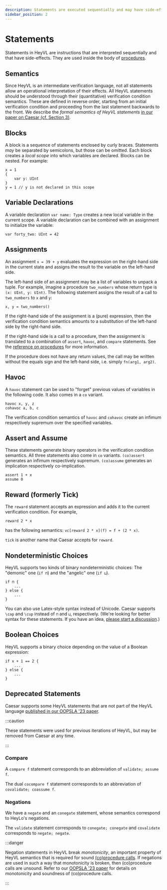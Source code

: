 ```yaml
---
description: Statements are executed sequentially and may have side-effects.
sidebar_position: 2
---
```


# Statements

Statements in HeyVL are instructions that are interpreted sequentially and that have side-effects.
They are used inside the body of [procedures](./procs.md).

## Semantics

Since HeyVL is an intermediate verification language, not all statements allow an operational interpretation of their effects.
All HeyVL statements should be understood through their (quantitative) verification condition semantics.
These are defined in reverse order, starting from an initial verification condition and proceeding from the last statement backwards to the front.
We describe the *formal semantics of HeyVL statements* [in our paper on Caesar (cf. Section 3)](https://arxiv.org/pdf/2309.07781.pdf#page=10).

## Blocks

A block is a sequence of statements enclosed by curly braces.
Statements _may_ be separated by semicolons, but those can be omitted.
Each block creates a _local scope_ into which variables are declared.
Blocks can be nested.
For example:
```heyvl
x = 1
{
    var y: UInt
}
y = 1 // y is not declared in this scope
```

## Variable Declarations

A variable declaration `var name: Type` creates a new local variable in the current scope.
A variable declaration can be combined with an assignment to initialize the variable:
```heyvl
var forty_two: UInt = 42
```

## Assignments

An assignment `x = 39 + y` evaluates the expression on the right-hand side in the current state and assigns the result to the variable on the left-hand side.

The left-hand side of an assignment may be a list of variables to unpack a tuple.
For example, imagine a procedure `two_numbers` whose return type is `(x: UInt, y: UInt)`.
The following statement assigns the result of a call to `two_numbers` to `x` and `y`:
```heyvl
x, y = two_numbers()
```

If the right-hand side of the assignment is a (pure) expression, then the verification condition semantics amounts to a substitution of the left-hand side by the right-hand side.

If the right-hand side is a call to a procedure, then the assignment is translated to a combination of `assert`, `havoc`, and `compare` statements.
See the [reference on procedures](./procs.md) for more information.

If the procedure does not have any return values, the call may be written without the equals sign and the left-hand side, i.e. simply `fn(arg1, arg2)`.

## Havoc

A `havoc` statement can be used to "forget" previous values of variables in the following code.
It also comes in a `co` variant.
```heyvl
havoc x, y, z
cohavoc a, b, c
```

The verification condition semantics of `havoc` and `cohavoc` create an infimum respectively supremum over the specified variables.

## Assert and Assume

These statements generate binary operators in the verification condition semantics.
All three statements also come in `co` variants.
`(co)assert` generates an infimum respectively supremum.
`(co)assume` generates an implication respectively co-implication.

```heyvl
assert 1 + x
assume 0
```

## Reward (formerly Tick)

The `reward` statement accepts an expression and adds it to the current verification condition.
For example,
```heyvl
reward 2 * x
```
has the following semantics: `vc[reward 2 * x](f) = f + (2 * x)`.

`tick` is another name that Caesar accepts for `reward`.

## Nondeterministic Choices

HeyVL supports two kinds of binary nondeterministic choices: The "demonic" one (`if ⊓`) and the "angelic" one (`if ⊔`).
```heyvl
if ⊓ {
    ...
} else {
    ...
}
```

You can also use Latex-style syntax instead of Unicode.
Caesar supports `\cap` and `\cup` instead of `⊓` and `⊔`, respectively.
(We're looking for better syntax for these statements. If you have an idea, [please start a discussion](https://github.com/moves-rwth/caesar/discussions).)

## Boolean Choices

HeyVL supports a binary choice depending on the value of a Boolean expression:
```heyvl
if x + 1 == 2 {
    ...
} else {
    ...
}
```

## Deprecated Statements

Caesar supports some HeyVL statements that are not part of the HeyVL language [published in our OOPSLA '23 paper](../publications.md#oopsla-23).


:::caution

These statements were used for previous iterations of HeyVL, but may be removed from Caesar at any time.

:::

### Compare

A `compare f` statement corresponds to an abbreviation of `validate; assume f`.

The dual `cocompare f` statement corresponds to an abbreviation of `covalidate; coassume f`.

### Negations

We have a `negate` and an `conegate` statement, whose semantics correspond to HeyLo's negations.

The `validate` statement corresponds to `conegate; conegate` and `covalidate` corresponds to `negate; negate`.


:::danger

Negation statements in HeyVL break _monotonicity_, an important property of HeyVL semantics that is required for sound [(co)procedure calls](procs.md#calling-procedures).
If negations are used in such a way that monotonicity is broken, then (co)procedure calls are unsound.
Refer to our [OOPSLA '23 paper](../publications.md#oopsla-23) for details on monotonicity and soundness of (co)procedure calls.

:::
